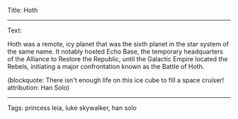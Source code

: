 Title: Hoth

----

Text: 

Hoth was a remote, icy planet that was the sixth planet in the star system of the same name. It notably hosted Echo Base, the temporary headquarters of the Alliance to Restore the Republic, until the Galactic Empire located the Rebels, initiating a major confrontation known as the Battle of Hoth.

(blockquote: There isn't enough life on this ice cube to fill a space cruiser! attribution: Han Solo)

----

Tags: princess leia, luke skywalker, han solo